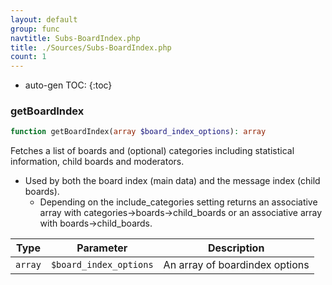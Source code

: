 ```yaml
---
layout: default
group: func
navtitle: Subs-BoardIndex.php
title: ./Sources/Subs-BoardIndex.php
count: 1
---
```

* auto-gen TOC:
{:toc}
### getBoardIndex

```php
function getBoardIndex(array $board_index_options): array
```
Fetches a list of boards and (optional) categories including
statistical information, child boards and moderators.

- Used by both the board index (main data) and the message index (child
boards).
	- Depending on the include_categories setting returns an associative
array with categories->boards->child_boards or an associative array
with boards->child_boards.

Type|Parameter|Description
---|---|---
`array`|`$board_index_options`|An array of boardindex options

